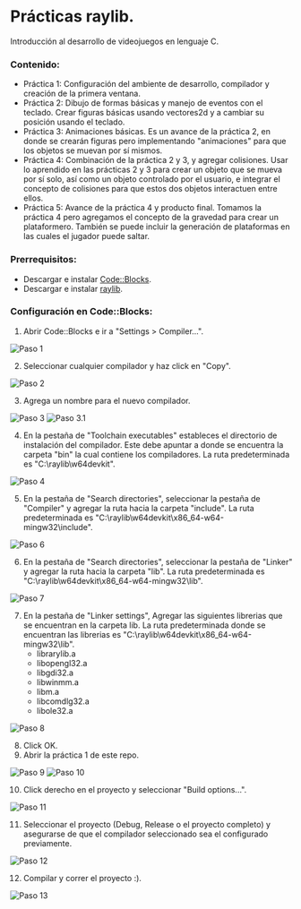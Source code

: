 # Prácticas raylib.
Introducción al desarrollo de videojuegos en lenguaje C.

### Contenido:
- Práctica 1: Configuración del ambiente de desarrollo, compilador y creación de la primera ventana.
- Práctica 2: Dibujo de formas básicas y manejo de eventos con el teclado. Crear figuras básicas usando vectores2d y a cambiar su posición usando el teclado.
- Práctica 3: Animaciones básicas. Es un avance de la práctica 2, en donde se crearán figuras pero implementando "animaciones" para que los objetos se muevan por sí mismos.
- Práctica 4: Combinación de la práctica 2 y 3, y agregar colisiones. Usar lo aprendido en las prácticas 2 y 3 para crear un objeto que se mueva por sí solo, así como un objeto controlado por el usuario, e integrar el concepto de colisiones para que estos dos objetos interactuen entre ellos.
- Práctica 5: Avance de la práctica 4 y producto final. Tomamos la práctica 4 pero agregamos el concepto de la gravedad para crear un plataformero. También se puede incluir la generación de plataformas en las cuales el jugador puede saltar.

### Prerrequisitos:
- Descargar e instalar [Code::Blocks](https://www.codeblocks.org/).
- Descargar e instalar [raylib](https://www.raylib.com/index.html).

### Configuración en Code::Blocks:
1. Abrir Code::Blocks e ir a "Settings > Compiler...".

![Paso 1](setup_tutorial/images/1.png)

2. Seleccionar cualquier compilador y haz click en "Copy".

![Paso 2](setup_tutorial/images/2.png)

3. Agrega un nombre para el nuevo compilador.

![Paso 3](setup_tutorial/images/3.png)
![Paso 3.1](setup_tutorial/images/4.png)

4. En la pestaña de "Toolchain executables" estableces el directorio de instalación del compilador. Este debe apuntar a donde se encuentra la carpeta "bin" la cual contiene los compiladores. La ruta predeterminada es "C:\raylib\w64devkit".
   
![Paso 4](setup_tutorial/images/5.png)

5. En la pestaña de "Search directories", seleccionar la pestaña de "Compiler" y agregar la ruta hacia la carpeta "include". La ruta predeterminada es "C:\raylib\w64devkit\x86_64-w64-mingw32\include".

![Paso 6](setup_tutorial/images/6.png)

6. En la pestaña de "Search directories", seleccionar la pestaña de "Linker" y agregar la ruta hacia la carpeta "lib". La ruta predeterminada es "C:\raylib\w64devkit\x86_64-w64-mingw32\lib".

![Paso 7](setup_tutorial/images/7.png)

7. En la pestaña de "Linker settings", Agregar las siguientes librerias que se encuentran en la carpeta lib. La ruta predeterminada donde se encuentran las librerias es "C:\raylib\w64devkit\x86_64-w64-mingw32\lib".
   - librarylib.a
   - libopengl32.a
   - libgdi32.a
   - libwinmm.a
   - libm.a
   - libcomdlg32.a
   - libole32.a

![Paso 8](setup_tutorial/images/8.png)

8. Click OK.
9. Abrir la práctica 1 de este repo.

![Paso 9](setup_tutorial/images/9.png)
![Paso 10](setup_tutorial/images/10.png)

10. Click derecho en el proyecto y seleccionar "Build options...".

![Paso 11](setup_tutorial/images/11.png)

11. Seleccionar el proyecto (Debug, Release o el proyecto completo) y asegurarse de que el compilador seleccionado sea el configurado previamente.

![Paso 12](setup_tutorial/images/12.png)

12. Compilar y correr el proyecto :).

![Paso 13](setup_tutorial/images/13.png)
